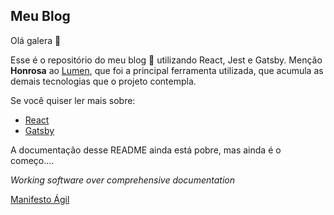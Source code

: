 ## Meu Blog

Olá galera :tada:

Esse é o repositório do meu blog :rocket: utilizando React, Jest e Gatsby. Menção **Honrosa** ao [Lumen](https://lumen.netlify.com/), que foi a principal ferramenta utilizada, que acumula as demais tecnologias que o projeto contempla.

Se você quiser ler mais sobre:

* [React](https://reactjs.org/)
* [Gatsby](https://www.gatsbyjs.org/)

A documentação desse README ainda está pobre, mas ainda é o começo....

*Working software over comprehensive documentation* 

[Manifesto Ágil](https://agilemanifesto.org/)



